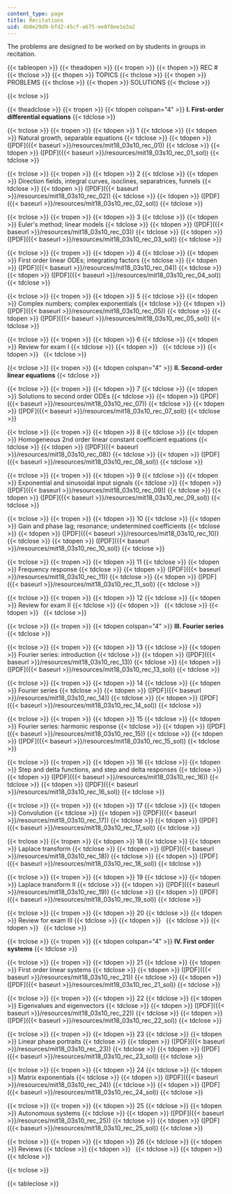 ```yaml
---
content_type: page
title: Recitations
uid: 4b0e29d9-bfd2-45cf-a675-ee8f8ee1e3a2
---
```


The problems are designed to be worked on by students in groups in recitation.

{{< tableopen >}}
{{< theadopen >}}
{{< tropen >}}
{{< thopen >}}
REC #
{{< thclose >}}
{{< thopen >}}
TOPICS
{{< thclose >}}
{{< thopen >}}
PROBLEMS
{{< thclose >}}
{{< thopen >}}
SOLUTIONS
{{< thclose >}}

{{< trclose >}}

{{< theadclose >}}
{{< tropen >}}
{{< tdopen colspan="4" >}}
**I. First-order differential equations**
{{< tdclose >}}

{{< trclose >}}
{{< tropen >}}
{{< tdopen >}}
1
{{< tdclose >}}
{{< tdopen >}}
Natural growth, separable equations
{{< tdclose >}}
{{< tdopen >}}
([PDF]({{< baseurl >}}/resources/mit18_03s10_rec_01))
{{< tdclose >}}
{{< tdopen >}}
([PDF]({{< baseurl >}}/resources/mit18_03s10_rec_01_sol))
{{< tdclose >}}

{{< trclose >}}
{{< tropen >}}
{{< tdopen >}}
2
{{< tdclose >}}
{{< tdopen >}}
Direction fields, integral curves, isoclines, separatrices, funnels
{{< tdclose >}}
{{< tdopen >}}
([PDF]({{< baseurl >}}/resources/mit18_03s10_rec_02))
{{< tdclose >}}
{{< tdopen >}}
([PDF]({{< baseurl >}}/resources/mit18_03s10_rec_02_sol))
{{< tdclose >}}

{{< trclose >}}
{{< tropen >}}
{{< tdopen >}}
3
{{< tdclose >}}
{{< tdopen >}}
Euler's method; linear models
{{< tdclose >}}
{{< tdopen >}}
([PDF]({{< baseurl >}}/resources/mit18_03s10_rec_03))
{{< tdclose >}}
{{< tdopen >}}
([PDF]({{< baseurl >}}/resources/mit18_03s10_rec_03_sol))
{{< tdclose >}}

{{< trclose >}}
{{< tropen >}}
{{< tdopen >}}
4
{{< tdclose >}}
{{< tdopen >}}
First order linear ODEs; integrating factors
{{< tdclose >}}
{{< tdopen >}}
([PDF]({{< baseurl >}}/resources/mit18_03s10_rec_04))
{{< tdclose >}}
{{< tdopen >}}
([PDF]({{< baseurl >}}/resources/mit18_03s10_rec_04_sol))
{{< tdclose >}}

{{< trclose >}}
{{< tropen >}}
{{< tdopen >}}
5
{{< tdclose >}}
{{< tdopen >}}
Complex numbers; complex exponentials
{{< tdclose >}}
{{< tdopen >}}
([PDF]({{< baseurl >}}/resources/mit18_03s10_rec_05))
{{< tdclose >}}
{{< tdopen >}}
([PDF]({{< baseurl >}}/resources/mit18_03s10_rec_05_sol))
{{< tdclose >}}

{{< trclose >}}
{{< tropen >}}
{{< tdopen >}}
6
{{< tdclose >}}
{{< tdopen >}}
Review for exam I
{{< tdclose >}}
{{< tdopen >}}
 
{{< tdclose >}}
{{< tdopen >}}
 
{{< tdclose >}}

{{< trclose >}}
{{< tropen >}}
{{< tdopen colspan="4" >}}
**II. Second-order linear equations**
{{< tdclose >}}

{{< trclose >}}
{{< tropen >}}
{{< tdopen >}}
7
{{< tdclose >}}
{{< tdopen >}}
Solutions to second order ODEs
{{< tdclose >}}
{{< tdopen >}}
([PDF]({{< baseurl >}}/resources/mit18_03s10_rec_07))
{{< tdclose >}}
{{< tdopen >}}
([PDF]({{< baseurl >}}/resources/mit18_03s10_rec_07_sol))
{{< tdclose >}}

{{< trclose >}}
{{< tropen >}}
{{< tdopen >}}
8
{{< tdclose >}}
{{< tdopen >}}
Homogeneous 2nd order linear constant coefficient equations
{{< tdclose >}}
{{< tdopen >}}
([PDF]({{< baseurl >}}/resources/mit18_03s10_rec_08))
{{< tdclose >}}
{{< tdopen >}}
([PDF]({{< baseurl >}}/resources/mit18_03s10_rec_08_sol))
{{< tdclose >}}

{{< trclose >}}
{{< tropen >}}
{{< tdopen >}}
9
{{< tdclose >}}
{{< tdopen >}}
Exponential and sinusoidal input signals
{{< tdclose >}}
{{< tdopen >}}
([PDF]({{< baseurl >}}/resources/mit18_03s10_rec_09))
{{< tdclose >}}
{{< tdopen >}}
([PDF]({{< baseurl >}}/resources/mit18_03s10_rec_09_sol))
{{< tdclose >}}

{{< trclose >}}
{{< tropen >}}
{{< tdopen >}}
10
{{< tdclose >}}
{{< tdopen >}}
Gain and phase lag; resonance; undetermined coefficients
{{< tdclose >}}
{{< tdopen >}}
([PDF]({{< baseurl >}}/resources/mit18_03s10_rec_10))
{{< tdclose >}}
{{< tdopen >}}
([PDF]({{< baseurl >}}/resources/mit18_03s10_rec_10_sol))
{{< tdclose >}}

{{< trclose >}}
{{< tropen >}}
{{< tdopen >}}
11
{{< tdclose >}}
{{< tdopen >}}
Frequency response
{{< tdclose >}}
{{< tdopen >}}
([PDF]({{< baseurl >}}/resources/mit18_03s10_rec_11))
{{< tdclose >}}
{{< tdopen >}}
([PDF]({{< baseurl >}}/resources/mit18_03s10_rec_11_sol))
{{< tdclose >}}

{{< trclose >}}
{{< tropen >}}
{{< tdopen >}}
12
{{< tdclose >}}
{{< tdopen >}}
Review for exam II
{{< tdclose >}}
{{< tdopen >}}
 
{{< tdclose >}}
{{< tdopen >}}
 
{{< tdclose >}}

{{< trclose >}}
{{< tropen >}}
{{< tdopen colspan="4" >}}
**III. Fourier series**
{{< tdclose >}}

{{< trclose >}}
{{< tropen >}}
{{< tdopen >}}
13
{{< tdclose >}}
{{< tdopen >}}
Fourier series: introduction
{{< tdclose >}}
{{< tdopen >}}
([PDF]({{< baseurl >}}/resources/mit18_03s10_rec_13))
{{< tdclose >}}
{{< tdopen >}}
([PDF]({{< baseurl >}}/resources/mit18_03s10_rec_13_sol))
{{< tdclose >}}

{{< trclose >}}
{{< tropen >}}
{{< tdopen >}}
14
{{< tdclose >}}
{{< tdopen >}}
Fourier series
{{< tdclose >}}
{{< tdopen >}}
([PDF]({{< baseurl >}}/resources/mit18_03s10_rec_14))
{{< tdclose >}}
{{< tdopen >}}
([PDF]({{< baseurl >}}/resources/mit18_03s10_rec_14_sol))
{{< tdclose >}}

{{< trclose >}}
{{< tropen >}}
{{< tdopen >}}
15
{{< tdclose >}}
{{< tdopen >}}
Fourier series: harmonic response
{{< tdclose >}}
{{< tdopen >}}
([PDF]({{< baseurl >}}/resources/mit18_03s10_rec_15))
{{< tdclose >}}
{{< tdopen >}}
([PDF]({{< baseurl >}}/resources/mit18_03s10_rec_15_sol))
{{< tdclose >}}

{{< trclose >}}
{{< tropen >}}
{{< tdopen >}}
16
{{< tdclose >}}
{{< tdopen >}}
Step and delta functions, and step and delta responses
{{< tdclose >}}
{{< tdopen >}}
([PDF]({{< baseurl >}}/resources/mit18_03s10_rec_16))
{{< tdclose >}}
{{< tdopen >}}
([PDF]({{< baseurl >}}/resources/mit18_03s10_rec_16_sol))
{{< tdclose >}}

{{< trclose >}}
{{< tropen >}}
{{< tdopen >}}
17
{{< tdclose >}}
{{< tdopen >}}
Convolution
{{< tdclose >}}
{{< tdopen >}}
([PDF]({{< baseurl >}}/resources/mit18_03s10_rec_17))
{{< tdclose >}}
{{< tdopen >}}
([PDF]({{< baseurl >}}/resources/mit18_03s10_rec_17_sol))
{{< tdclose >}}

{{< trclose >}}
{{< tropen >}}
{{< tdopen >}}
18
{{< tdclose >}}
{{< tdopen >}}
Laplace transform
{{< tdclose >}}
{{< tdopen >}}
([PDF]({{< baseurl >}}/resources/mit18_03s10_rec_18))
{{< tdclose >}}
{{< tdopen >}}
([PDF]({{< baseurl >}}/resources/mit18_03s10_rec_18_sol))
{{< tdclose >}}

{{< trclose >}}
{{< tropen >}}
{{< tdopen >}}
19
{{< tdclose >}}
{{< tdopen >}}
Laplace transform II
{{< tdclose >}}
{{< tdopen >}}
([PDF]({{< baseurl >}}/resources/mit18_03s10_rec_19))
{{< tdclose >}}
{{< tdopen >}}
([PDF]({{< baseurl >}}/resources/mit18_03s10_rec_19_sol))
{{< tdclose >}}

{{< trclose >}}
{{< tropen >}}
{{< tdopen >}}
20
{{< tdclose >}}
{{< tdopen >}}
Review for exam III
{{< tdclose >}}
{{< tdopen >}}
 
{{< tdclose >}}
{{< tdopen >}}
 
{{< tdclose >}}

{{< trclose >}}
{{< tropen >}}
{{< tdopen colspan="4" >}}
**IV. First order systems**
{{< tdclose >}}

{{< trclose >}}
{{< tropen >}}
{{< tdopen >}}
21
{{< tdclose >}}
{{< tdopen >}}
First order linear systems
{{< tdclose >}}
{{< tdopen >}}
([PDF]({{< baseurl >}}/resources/mit18_03s10_rec_21))
{{< tdclose >}}
{{< tdopen >}}
([PDF]({{< baseurl >}}/resources/mit18_03s10_rec_21_sol))
{{< tdclose >}}

{{< trclose >}}
{{< tropen >}}
{{< tdopen >}}
22
{{< tdclose >}}
{{< tdopen >}}
Eigenvalues and eigenvectors
{{< tdclose >}}
{{< tdopen >}}
([PDF]({{< baseurl >}}/resources/mit18_03s10_rec_22))
{{< tdclose >}}
{{< tdopen >}}
([PDF]({{< baseurl >}}/resources/mit18_03s10_rec_22_sol))
{{< tdclose >}}

{{< trclose >}}
{{< tropen >}}
{{< tdopen >}}
23
{{< tdclose >}}
{{< tdopen >}}
Linear phase portraits
{{< tdclose >}}
{{< tdopen >}}
([PDF]({{< baseurl >}}/resources/mit18_03s10_rec_23))
{{< tdclose >}}
{{< tdopen >}}
([PDF]({{< baseurl >}}/resources/mit18_03s10_rec_23_sol))
{{< tdclose >}}

{{< trclose >}}
{{< tropen >}}
{{< tdopen >}}
24
{{< tdclose >}}
{{< tdopen >}}
Matrix exponentials
{{< tdclose >}}
{{< tdopen >}}
([PDF]({{< baseurl >}}/resources/mit18_03s10_rec_24))
{{< tdclose >}}
{{< tdopen >}}
([PDF]({{< baseurl >}}/resources/mit18_03s10_rec_24_sol))
{{< tdclose >}}

{{< trclose >}}
{{< tropen >}}
{{< tdopen >}}
25
{{< tdclose >}}
{{< tdopen >}}
Autonomous systems
{{< tdclose >}}
{{< tdopen >}}
([PDF]({{< baseurl >}}/resources/mit18_03s10_rec_25))
{{< tdclose >}}
{{< tdopen >}}
([PDF]({{< baseurl >}}/resources/mit18_03s10_rec_25_sol))
{{< tdclose >}}

{{< trclose >}}
{{< tropen >}}
{{< tdopen >}}
26
{{< tdclose >}}
{{< tdopen >}}
Reviews
{{< tdclose >}}
{{< tdopen >}}
 
{{< tdclose >}}
{{< tdopen >}}
 
{{< tdclose >}}

{{< trclose >}}

{{< tableclose >}}